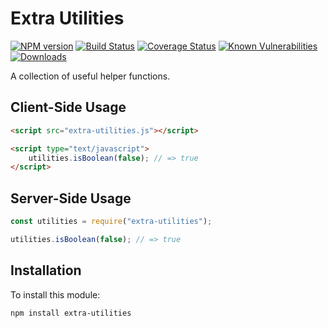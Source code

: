 # Extra Utilities

[![NPM version][npm-version-image]][npm-url]
[![Build Status][build-status-image]][build-status-url]
[![Coverage Status][coverage-image]][coverage-url]
[![Known Vulnerabilities][snyk-image]][snyk-url]
[![Downloads][npm-downloads-image]][npm-url]

A collection of useful helper functions.

## Client-Side Usage

```html
<script src="extra-utilities.js"></script>

<script type="text/javascript">
	utilities.isBoolean(false); // => true
</script>
```

## Server-Side Usage

```javascript
const utilities = require("extra-utilities");

utilities.isBoolean(false); // => true
```

## Installation

To install this module:
```bash
npm install extra-utilities
```

[npm-url]: https://www.npmjs.com/package/extra-utilities
[npm-version-image]: https://img.shields.io/npm/v/extra-utilities.svg
[npm-downloads-image]: http://img.shields.io/npm/dm/extra-utilities.svg

[build-status-url]: https://travis-ci.org/nitro404/extra-utilities
[build-status-image]: https://travis-ci.org/nitro404/extra-utilities.svg?branch=master

[coverage-url]: https://coveralls.io/github/nitro404/extra-utilities?branch=master
[coverage-image]: https://coveralls.io/repos/github/nitro404/extra-utilities/badge.svg?branch=master

[snyk-url]: https://snyk.io/test/github/nitro404/extra-utilities?targetFile=package.json
[snyk-image]: https://snyk.io/test/github/nitro404/extra-utilities/badge.svg?targetFile=package.json
